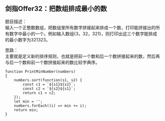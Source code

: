 ## 剑指Offer32：把数组排成最小的数
题目描述：  
输入一个正整数数组，把数组里所有数字拼接起来排成一个数，打印能拼接出的所有数字中最小的一个。例如输入数组{3，32，321}，则打印出这三个数字能排成的最小数字为321323。  
  
思路：  
主要就是定义新的排序规则，也就是把前一个数和后一个数拼接起来的数，然后再与后一个数和前一个数拼接起来的数比较字典序。  
```
function PrintMinNumber(numbers)
{
    numbers.sort(function(s1, s2) {
        const c1 = `${s1}${s2}`;
        const c2 = `${s2}${s1}`;
        return c1 > c2;
    });
    let min = '';
    numbers.forEach((i) => min += i);
    return min;
}
```